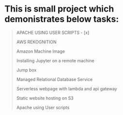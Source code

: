 # This is small project which demonistrates below tasks:

>APACHE USING USER SCRIPTS - [x]
>
>AWS REKOGNITION
>
>Amazon Machine Image
>
>Installing Jupyter on a remote machine
>
>Jump box
>
>Managed Relational Database Service
>
>Serverless webpage with lambda and api gateway
>
>Static website hosting on S3
>
>Apache using User scripts
